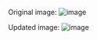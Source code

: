 Original image:
![image](https://user-images.githubusercontent.com/90288625/139597525-fde2dbf9-bbb4-43ab-b78c-e9b6f8e7538c.png)


Updated image:
![image](https://user-images.githubusercontent.com/90288625/139597547-0ac95728-033c-486b-a8b1-d734332c2966.png)
